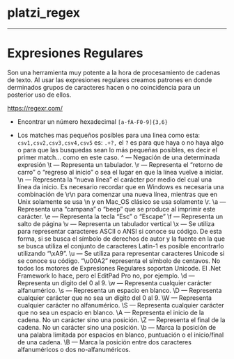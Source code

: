 # platzi_regex
***
# Expresiones Regulares

Son una herramienta muy potente a la hora de procesamiento de cadenas de texto. Al usar las expresiones regulares creamos patrones en donde derminados grupos de caracteres hacen o no coincidencia para un posterior uso de ellos.

https://regexr.com/


* Encontrar un número hexadecimal `[a-fA-F0-9]{3,6}`

* Los matches mas pequeños posibles para una linea como esta:
`csv1,csv2,csv3,csv4,csv5` es: `.+?,` el `?` es para que haya o no haya algo o para que las busquedas sean lo más pequeñas posibles, es decir el primer match... como en este caso.
^ — Negación de una determinada expresión
\t — Representa un tabulador.
\r — Representa el “retorno de carro” o “regreso al inicio” o sea el lugar en que la línea vuelve a iniciar.
\n — Representa la “nueva línea” el carácter por medio del cual una línea da inicio. Es necesario recordar que en Windows es necesaria una combinación de \r\n para comenzar una nueva línea, mientras que en Unix solamente se usa \n y en Mac_OS clásico se usa solamente \r.
\a — Representa una “campana” o “beep” que se produce al imprimir este carácter.
\e — Representa la tecla “Esc” o “Escape”
\f — Representa un salto de página
\v — Representa un tabulador vertical
\x — Se utiliza para representar caracteres ASCII o ANSI si conoce su código. De esta forma, si se busca el símbolo de derechos de autor y la fuente en la que se busca utiliza el conjunto de caracteres Latin-1 es posible encontrarlo utilizando “\xA9”.
\u — Se utiliza para representar caracteres Unicode si se conoce su código. “\u00A2” representa el símbolo de centavos. No todos los motores de Expresiones Regulares soportan Unicode. El .Net Framework lo hace, pero el EditPad Pro no, por ejemplo.
\d — Representa un dígito del 0 al 9.
\w — Representa cualquier carácter alfanumérico.
\s — Representa un espacio en blanco.
\D — Representa cualquier carácter que no sea un dígito del 0 al 9.
\W — Representa cualquier carácter no alfanumérico.
\S — Representa cualquier carácter que no sea un espacio en blanco.
\A — Representa el inicio de la cadena. No un carácter sino una posición.
\Z — Representa el final de la cadena. No un carácter sino una posición.
\b — Marca la posición de una palabra limitada por espacios en blanco, puntuación o el inicio/final de una cadena.
\B — Marca la posición entre dos caracteres alfanuméricos o dos no-alfanuméricos.
